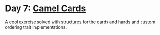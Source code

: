 # Day 7: [Camel Cards](https://adventofcode.com/2023/day/7)

A cool exercise solved with structures for the cards and hands and custom ordering trait implementations.